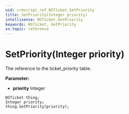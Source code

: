 ```yaml
---
uid: crmscript_ref_NSTicket_SetPriority
title: SetPriority(Integer priority)
intellisense: NSTicket.SetPriority
keywords: NSTicket, GetPriority
so.topic: reference
---
```


# SetPriority(Integer priority)

The reference to the ticket_priority table.

**Parameter:** 
* **priority** Integer

```crmscript
NSTicket thing;
Integer priority;
thing.SetPriority(priority);
```

